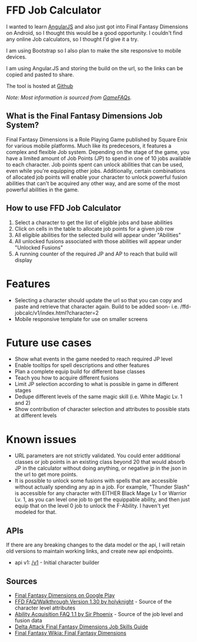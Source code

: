 FFD Job Calculator
==================
I wanted to learn [AngularJS](http://angularjs.org/) and also just got into Final Fantasy Dimensions
on Android, so I thought this would be a good opportunity.  I couldn't find any online Job
calculators, so I thought I'd give it a try.

I am using Bootstrap so I also plan to make the site responsive to mobile devices.

I am using Angular.JS and storing the build on the url, so the links can be copied and pasted to share.

The tool is hosted at [Github](http://infomofo.github.com/ffd-jobcalc/v1/index.html)

_Note: Most information is sourced from [GameFAQs](http://www.gamefaqs.com/iphone/672352-final-fantasy-dimensions/faqs)._

What is the Final Fantasy Dimensions Job System?
------------------------------------------------
Final Fantasy Dimensions is a Role Playing Game published by Square Enix for various mobile platforms.  Much like its predecesors, it features a complex and flexible Job system.  Depending on the stage of the game, you have a limited amount of Job Points (JP) to spend in one of 10 jobs available to each character.  Job points spent can unlock abilities that can be used, even while you're equipping other jobs.  Additionally, certain combinations of allocated job points will enable your character to unlock powerful fusion abilities that can't be acquired any other way, and are some of the most powerful abilities in the game.

How to use FFD Job Calculator
-----------------------------
1. Select a character to get the list of eligible jobs and base abilities
2. Click on cells in the table to allocate job points for a given job row
3. All eligible abilities for the selected build will appear under "Abilities"
4. All unlocked fusions associated with those abilities will appear under "Unlocked Fusions"
5. A running counter of the required JP and AP to reach that build will display

Features
========
* Selecting a character should update the url so that you can copy and paste and retrieve that character again.  Build to be added soon- i.e. /ffd-jobcalc/v1/index.html?character=2
* Mobile responsive template for use on smaller screens

Future use cases
================
* Show what events in the game needed to reach required JP level
* Enable tooltips for spell descriptions and other features
* Plan a complete equip build for different base classes
* Teach you how to acquire different fusions
* Limit JP selection according to what is possible in game in different stages
* Dedupe different levels of the same magic skill (i.e. White Magic Lv. 1 and 2)
* Show contribution of character selection and attributes to possible stats at different levels

Known issues
============
* URL parameters are not strictly validated.  You could enter additional classes or job points in an existing class beyond 20 that would absorb JP in the calculator without doing anything, or negative jp in the json in the url to get more points.
* It is possible to unlock some fusions with spells that are accessible without actually spending any ap in a job.  For example, "Thunder Slash" is accessible for any character with EITHER Black Mage Lv 1 or Warrior Lv. 1, as you can level one job to get the equippable ability, and then just equip that on the level 0 job to unlock the F-Ability.  I haven't yet modeled for that.

APIs
---------
If there are any breaking changes to the data model or the api, I will retain old versions to maintain working links, and create new api endpoints.

* api v1: [/v1]((./v1)) - Initial character builder

Sources
-------
* [Final Fantasy Dimensions on Google Play](https://play.google.com/store/apps/details?id=com.square_enix.android_googleplay.ffl_gp)
* [FFD FAQ/Walkthrough Version 1.30 by holyknight](http://www.gamefaqs.com/iphone/672352-final-fantasy-dimensions/faqs/65107) - Source of the character level attributes
* [Ability Acquisition FAQ 1.1 by Sir Phoenix](http://www.gamefaqs.com/iphone/672352-final-fantasy-dimensions/faqs/66204#section30) - Source of the job level and fusion data
* [Delta Attack Final Fantasy Dimensions Job Skills Guide](http://www.deltaattack.com/2013/01/16/final-fantasy-dimensions-job-abilities-faq-help/)
* [Final Fantasy Wikia: Final Fantasy Dimensions](http://finalfantasy.wikia.com/wiki/Final_Fantasy_Dimensions)